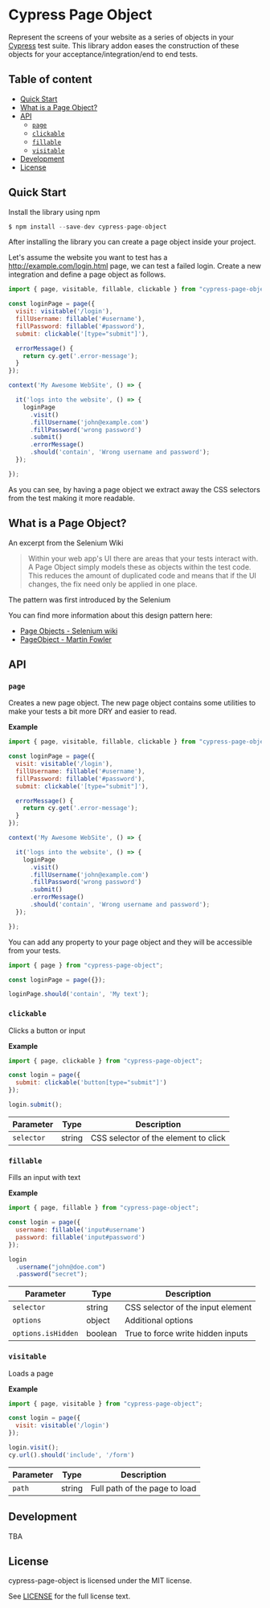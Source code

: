 # Cypress Page Object

Represent the screens of your website as a series of objects in your [Cypress](https://www.cypress.io/) test suite. This library addon eases the construction of these objects for your acceptance/integration/end to end tests.

## Table of content

* [Quick Start](#quick-start)
* [What is a Page Object?](#what-is-a-page-object?)
* [API](#api)
  * [`page`](#page)
  * [`clickable`](#clickable)
  * [`fillable`](#fillable)
  * [`visitable`](#visitable)
* [Development](#development)
* [License](#license)

## Quick Start

Install the library using npm

```js
$ npm install --save-dev cypress-page-object
```

After installing the library you can create a page object inside your project.

Let's assume the website you want to test has a http://example.com/login.html page, we can test a failed login. Create a new integration and define a page object as follows.

```js
import { page, visitable, fillable, clickable } from "cypress-page-object";

const loginPage = page({
  visit: visitable('/login'),
  fillUsername: fillable('#username'),
  fillPassword: fillable('#password'),
  submit: clickable('[type="submit"]'),

  errorMessage() {
    return cy.get('.error-message');
  }
});

context('My Awesome WebSite', () => {

  it('logs into the website', () => {
    loginPage
      .visit()
      .fillUsername('john@example.com')
      .fillPassword('wrong password')
      .submit()
      .errorMessage()
      .should('contain', 'Wrong username and password');
  });

});
```

As you can see, by having a page object we extract away the CSS selectors from the test making it more readable.

## What is a Page Object?

An excerpt from the Selenium Wiki

> Within your web app's UI there are areas that your tests interact with. A Page
> Object simply models these as objects within the test code. This reduces the
> amount of duplicated code and means that if the UI changes, the fix need only
> be applied in one place.

The pattern was first introduced by the Selenium

You can find more information about this design pattern here:

* [Page Objects - Selenium wiki](https://github.com/SeleniumHQ/selenium/wiki/PageObjects)
* [PageObject - Martin Fowler](http://martinfowler.com/bliki/PageObject.html)

## API

### `page`

Creates a new page object. The new page object contains some utilities to make
your tests a bit more DRY and easier to read.

**Example**

```js
import { page, visitable, fillable, clickable } from "cypress-page-object";

const loginPage = page({
  visit: visitable('/login'),
  fillUsername: fillable('#username'),
  fillPassword: fillable('#password'),
  submit: clickable('[type="submit"]'),

  errorMessage() {
    return cy.get('.error-message');
  }
});

context('My Awesome WebSite', () => {

  it('logs into the website', () => {
    loginPage
      .visit()
      .fillUsername('john@example.com')
      .fillPassword('wrong password')
      .submit()
      .errorMessage()
      .should('contain', 'Wrong username and password');
  });

});
```

You can add any property to your page object and they will be accessible from your tests.

```js
import { page } from "cypress-page-object";

const loginPage = page({});

loginPage.should('contain', 'My text');
```



### `clickable`

Clicks a button or input

**Example**

```js
import { page, clickable } from "cypress-page-object";

const login = page({
  submit: clickable('button[type="submit"]')
});

login.submit();
```

| Parameter          | Type    | Description |
| ---                | ---     | --- |
| `selector`         | string  | CSS selector of the element to click |

### `fillable`

Fills an input with text

**Example**

```js
import { page, fillable } from "cypress-page-object";

const login = page({
  username: fillable('input#username')
  password: fillable('input#password')
});

login
  .username("john@doe.com")
  .password("secret");
```

| Parameter          | Type    | Description |
| ---                | ---     | --- |
| `selector`         | string  | CSS selector of the input element |
| `options`          | object  | Additional options |
| `options.isHidden` | boolean | True to force write hidden inputs |

### `visitable`

Loads a page

**Example**

```js
import { page, visitable } from "cypress-page-object";

const login = page({
  visit: visitable('/login')
});

login.visit();
cy.url().should('include', '/form')
```

| Parameter | Type   | Description |
| ---       | ---    | --- |
| `path`    | string | Full path of the page to load |

## Development

TBA

## License

cypress-page-object is licensed under the MIT license.

See [LICENSE](./LICENSE) for the full license text.
